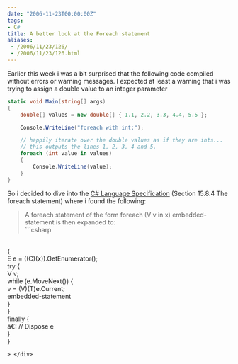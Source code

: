 ```yaml
---
date: "2006-11-23T00:00:00Z"
tags:
- C#
title: A better look at the Foreach statement
aliases:
 - /2006/11/23/126/
 - /2006/11/23/126.html
---
```

Earlier this week i was a bit surprised that the following code compiled without errors or warning messages. I expected at least a warning that i was trying to assign a double value to an integer parameter

```csharp
static void Main(string[] args)
{
	double[] values = new double[] { 1.1, 2.2, 3.3, 4.4, 5.5 };

	Console.WriteLine("foreach with int:");

	// happily iterate over the double values as if they are ints...
	// this outputs the lines 1, 2, 3, 4 and 5.
	foreach (int value in values)
	{
		Console.WriteLine(value);
	}
}
```

So i decided to dive into the [C# Language Specification](http://www.ecma-international.org/publications/files/ECMA-ST/Ecma-334.pdf) (Section 15.8.4 The foreach statement) where i found the following:

> <div>
>   A foreach statement of the form foreach (V v in x) embedded-statement is then expanded to:<br /> ```csharp
<br /> {<br /> E e = ((C)(x)).GetEnumerator();<br /> try {<br /> V v;<br /> while (e.MoveNext()) {<br /> v = (V)(T)e.Current;<br /> embedded-statement<br /> }<br /> }<br /> finally {<br /> â€¦ // Dispose e<br /> }<br /> }<br /> 
```
> </div>
